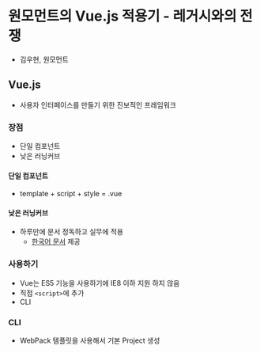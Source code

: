 # 원모먼트의 Vue.js 적용기 - 레거시와의 전쟁
- 김우현, 원모먼트

## Vue.js
- 사용자 인터페이스를 만들기 위한 진보적인 프레임워크

### 장점
- 단일 컴포넌트
- 낮은 러닝커브

#### 단일 컴포넌트
- template + script + style = .vue

#### 낮은 러닝커브
- 하루만에 문서 정독하고 실무에 적용
  - [한국어 문서](https://kr.vuejs.org/v2/guide/) 제공

### 사용하기
- Vue는 ES5 기능을 사용하기에 IE8 이하 지원 하지 않음
- 직접 `<script>`에 추가
- CLI

### CLI
- WebPack 템플릿을 사용해서 기본 Project 생성
